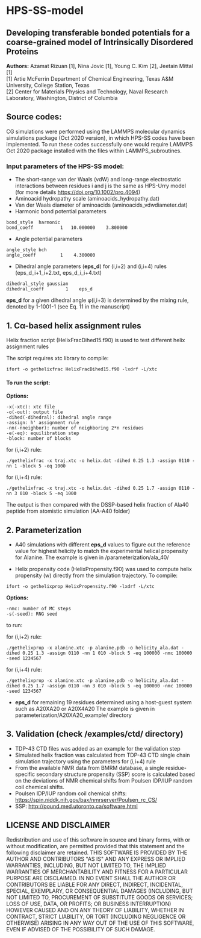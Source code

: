 # HPS-SS-model

## Developing transferable bonded potentials for a coarse-grained model of Intrinsically Disordered Proteins

**Authors:** Azamat Rizuan [1], Nina Jovic [1], Young C. Kim [2], Jeetain Mittal [1]  
[1] Artie McFerrin Department of Chemical Engineering, Texas A&M University, College Station, Texas  
[2] Center for Materials Physics and Technology, Naval Research Laboratory, Washington, District of Columbia  

## Source codes:

CG simulations were performed using the LAMMPS molecular dynamics simulations package (Oct 2020 version), in which HPS-SS codes have been implemented. To run these codes successfully one would require LAMMPS Oct 2020 package installed with the files within LAMMPS_subroutines.


### Input parameters of the HPS-SS model:
* The short-range van der Waals (vdW) and long-range electrostatic interactions between residues i and j is the same as HPS-Urry model (for more details https://doi.org/10.1002/pro.4094)
* Aminoacid hydropathy scale (aminoacids_hydropathy.dat)
* Van der Waals diameter of aminoacids (aminoacids_vdwdiameter.dat)
* Harmonic bond potential parameters
```
bond_style  harmonic
bond_coeff          1   10.000000    3.800000
```
* Angle potential parameters
```
angle_style bch
angle_coeff         1    4.300000
```
* Dihedral angle parameters (**eps_d**) for (i,i+2)  and (i,i+4) rules (eps_d_i+1_i+2.txt, eps_d_i_i+4.txt)
```
dihedral_style gaussian
dihedral_coeff        1    eps_d
```
**eps_d** for a given dihedral angle φ(i,i+3) is determined by the mixing rule, denoted by 1-1001-1 (see Eq. 11 in the manuscript)


## 1. Cα-based helix assignment rules

Helix fraction script (HelixFracDihed15.f90) is used to test different helix assignment rules

The script requires xtc library to compile:
```
ifort -o gethelixfrac HelixFracDihed15.f90 -lxdrf -L/xtc
```

#### To run the script:
**Options:**
```
-x(-xtc): xtc file
-o(-out): output file
-dihed(-dihedral): dihedral angle range
-assign: h' assignment rule
-nn(-nneighbor): number of neighboring 2*n residues
-e(-eq): equilibration step
-block: number of blocks
```
for (i,i+2) rule:
```
./gethelixfrac -x traj.xtc -o helix.dat -dihed 0.25 1.3 -assign 0110 -nn 1 -block 5 -eq 1000
```
for (i,i+4) rule:
```
./gethelixfrac -x traj.xtc -o helix.dat -dihed 0.25 1.7 -assign 0110 -nn 3 010 -block 5 -eq 1000
```
 The output is then compared with the DSSP-based helix fraction of Ala40 peptide from atomistic simulation (AA-A40 folder)

## 2. Parameterization

* A40 simulations with different **eps_d** values to figure out the reference value for highest helicity to match the experimental helical propensity for Alanine. The example is given in /parameterization/ala_40/

* Helix propensity code (HelixPropensity.f90) was used to compute helix propensity (w) directly from the simulation trajectory. To compile: 
```
ifort -o gethelixprop HelixPropensity.f90 -lxdrf -L/xtc
```
**Options:**
```
-nmc: number of MC steps
-s(-seed): RNG seed
```
to run: 

for (i,i+2) rule:
```
./gethelixprop -x alanine.xtc -p alanine.pdb -o helicity_ala.dat -dihed 0.25 1.3 -assign 0110 -nn 1 010 -block 5 -eq 100000 -nmc 100000 -seed 1234567
```
for (i,i+4) rule:
```
./gethelixprop -x alanine.xtc -p alanine.pdb -o helicity_ala.dat -dihed 0.25 1.7 -assign 0110 -nn 3 010 -block 5 -eq 100000 -nmc 100000 -seed 1234567
```

* **eps_d** for remaining 19 residues determined using a host-guest system such as A20XA20 or A20X4A20
The example is given in parameterization/A20XA20_example/ directory

## 3. Validation (check /examples/ctd/ directory)

* TDP-43 CTD files was added as an example for the validation step
*  Simulated helix fraction was calculated from TDP-43 CTD single chain simulation trajectory using the parameters for (i,i+4) rule
* From the available NMR data from BMRM database, a single residue-specific secondary structure propensity (SSP) score is calculated based on the deviations of NMR chemical shifts from Poulsen IDP/IUP random coil chemical shifts.
* Poulsen IDP/IUP random coil chemical shifts: https://spin.niddk.nih.gov/bax/nmrserver/Poulsen_rc_CS/
* SSP: http://pound.med.utoronto.ca/software.html

## LICENSE AND DISCLAIMER

Redistribution and use of this software in source and binary forms, with or without modification, are permitted provided that this statement and the following disclaimer are retained. THIS SOFTWARE IS PROVIDED BY THE AUTHOR AND CONTRIBUTORS "AS IS" AND ANY EXPRESS OR IMPLIED WARRANTIES, INCLUDING, BUT NOT LIMITED TO, THE IMPLIED WARRANTIES OF MERCHANTABILITY AND FITNESS FOR A PARTICULAR PURPOSE ARE DISCLAIMED. IN NO EVENT SHALL THE AUTHOR OR CONTRIBUTORS BE LIABLE FOR ANY DIRECT, INDIRECT, INCIDENTAL, SPECIAL, EXEMPLARY, OR CONSEQUENTIAL DAMAGES (INCLUDING, BUT NOT LIMITED TO, PROCUREMENT OF SUBSTITUTE GOODS OR SERVICES; LOSS OF USE, DATA, OR PROFITS; OR BUSINESS INTERRUPTION) HOWEVER CAUSED AND ON ANY THEORY OF LIABILITY, WHETHER IN CONTRACT, STRICT LIABILITY, OR TORT (INCLUDING NEGLIGENCE OR OTHERWISE) ARISING IN ANY WAY OUT OF THE USE OF THIS SOFTWARE, EVEN IF ADVISED OF THE POSSIBILITY OF SUCH DAMAGE.
